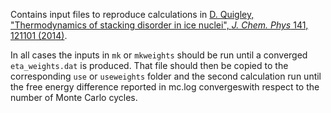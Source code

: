 Contains input files to reproduce calculations in [D. Quigley, "Thermodynamics of stacking disorder in ice nuclei", *J. Chem. Phys* 141, 121101 (2014)](https://aip.scitation.org/doi/abs/10.1063/1.4896376). 

In all cases the inputs in `mk` or `mkweights` should be run until a converged `eta_weights.dat` is produced. That file should then be copied to the corresponding `use` or `useweights` folder and the second calculation run until the free energy difference reported in mc.log convergeswith respect to the number of Monte Carlo cycles.
